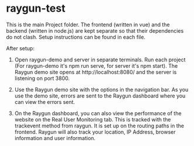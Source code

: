 # raygun-test

This is the main Project folder. The frontend (written in vue) and the backend (written in node.js) are kept separate so that their dependencies do not clash. Setup instructions can be found in each file.

After setup:

1. Open raygun-demo and server in separate terminals. Run each project (For raygun-demo it's npm run serve, for server it's npm start). The Raygun demo site opens at http://localhost:8080/ and the server is listening on port 3800.

2. Use the Raygun demo site with the options in the navigation bar. As you use the demo site, errors are sent to the Raygun dashboard where you can view the errors sent. 

3. On the Raygun dashboard, you can also view the performance of the website on the Real User Monitoring tab. This is tracked with the trackevent method from raygun. It is set up on the routing paths in the frontend. Raygun will also track your location, IP Address, browser information and user information.

